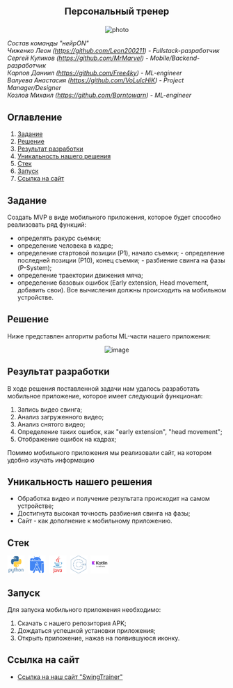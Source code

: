 ## <p align="center"> Персональный тренер </p>
<p align="center">
<img width="743" alt="photo" src="https://github.com/VoLuIcHiK/trainer/assets/90902903/1cb4d72f-152b-4b5f-9ab2-1c04a2203549">
</p>


*Состав команды "нейрON"*   
*Чиженко Леон (https://github.com/Leon200211) - Fullstack-разработчик*    
*Сергей Куликов (https://github.com/MrMarvel) - Mobile/Backend-разработчик*  
*Карпов Даниил (https://github.com/Free4ky) - ML-engineer*  
*Валуева Анастасия (https://github.com/VoLuIcHiK) - Project Manager/Designer*   
*Козлов Михаил (https://github.com/Borntowarn) - ML-engineer*  

## Оглавление
1. [Задание](#1)
2. [Решение](#2)
3. [Результат разработки](#3)
4. [Уникальность нашего решения](#5)
5. [Стек](#6)
6. [Запуск](#7)
7. [Ссылка на сайт](#9)

## <a name="1"> Задание </a>

Создать MVP в виде мобильного приложения, которое будет способно реализовать ряд функций:
- определять ракурс сьемки;
- определение человека в кадре;
- определение стартовой позиции (P1), начало съемки; - определение последней позиции (Р10), конец съемки; - разбиение свинга на фазы (P-System);
- определение траектории движения мяча;
- определение базовых ошибок (Early extension, Head movement, добавить свои).
Все вычисления должны происходить на мобильном устройстве.

## <a name="2">Решение </a>

Ниже представлен алгоритм работы ML-части нашего приложения: 
<p align="center">
<img width="600" height="400" alt="image" src="https://github.com/VoLuIcHiK/trainer/assets/90902903/7819307b-f322-434f-93f2-2202f2923935">
</p>

## <a name="3">Результат разработки </a>

В ходе решения поставленной задачи нам удалось разработать мобильное приложение, которое имеет следующий функционал:
1. Запись видео свинга;
2. Анализ загруженного видео;
3. Анализ снятого видео;
4. Определение таких ошибок, как "early extension", "head movement";
5. Отображение ошибок на кадрах;

Помимо мобильного приложения мы реализовали сайт, на котором удобно изучать информацию 

## <a name="5">Уникальность нашего решения </a>

- Обработка видео и получение результата происходит на самом устройстве;
- Достигнута высокая точность разбиения свинга на фазы;
- Сайт - как дополнение к мобильному приложению.

## <a name="6">Стек </a>
<div>
  <img src="https://github.com/devicons/devicon/blob/master/icons/python/python-original-wordmark.svg" title="Python" alt="Puthon" width="40" height="40"/>&nbsp;
  <img src="https://github.com/devicons/devicon/blob/master/icons/androidstudio/androidstudio-plain.svg" title="android-studio" alt="android-studio" width="40" height="40"/>&nbsp;
  <img src="https://github.com/devicons/devicon/blob/master/icons/java/java-original-wordmark.svg" title="Java" alt="Java" width="40" height="40"/>&nbsp;
  <img src="https://github.com/devicons/devicon/blob/master/icons/cplusplus/cplusplus-line.svg" title="Cplusplus" alt="Cplusplus" width="40" height="40"/>&nbsp;
  <img src="https://github.com/devicons/devicon/blob/master/icons/kotlin/kotlin-original-wordmark.svg" title="kotlin" alt="kotlin" width="40" height="40"/>&nbsp;

  

## <a name="7">Запуск </a>
Для запуска мобильного приложения необходимо:
1. Скачать с нашего репозитория APK;
2. Дождаться успешной установки приложения;
3. Открыть приложение, нажав на появившуюся иконку.


## <a name="9">Ссылка на сайт </a>
- [Ссылка на наш сайт "SwingTrainer"](https://fitlent.ru/golf/#home)


